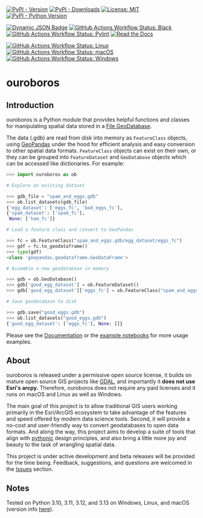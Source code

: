 [![PyPI - Version](https://img.shields.io/pypi/v/ouroboros-gis?logo=pypi)](https://pypi.org/project/ouroboros-gis/)
[![PyPI - Downloads](https://img.shields.io/pypi/dm/ouroboros-gis)](https://pypistats.org/packages/ouroboros-gis)
[![License: MIT](https://img.shields.io/badge/License-MIT-lightgrey.svg?logo=)](https://github.com/corbel-spatial/ouroboros/blob/main/LICENSE)
[![PyPI - Python Version](https://img.shields.io/pypi/pyversions/ouroboros-gis?logo=python)](https://pypi.org/project/ouroboros-gis/)

[![Dynamic JSON Badge](https://img.shields.io/badge/dynamic/json?url=https%3A%2F%2Fraw.githubusercontent.com%2Fcorbel-spatial%2Fouroboros%2Frefs%2Fheads%2Fmain%2Fdocs%2Fpytest_coverage.json&query=%24.totals.percent_covered_display&suffix=%25&label=coverage)](https://raw.githubusercontent.com/corbel-spatial/ouroboros/refs/heads/main/docs/pytest_coverage.json)
[![GitHub Actions Workflow Status: Black](https://img.shields.io/github/actions/workflow/status/corbel-spatial/ouroboros/black.yml?label=Black&logo=black)](https://github.com/corbel-spatial/ouroboros/actions/workflows/black.yml)
[![GitHub Actions Workflow Status: Pylint](https://img.shields.io/github/actions/workflow/status/corbel-spatial/ouroboros/pylint.yml?label=Pylint)](https://github.com/corbel-spatial/ouroboros/actions/workflows/pylint.yml)
[![Read the Docs](https://img.shields.io/readthedocs/ouroboros-gis?logo=readthedocs)](https://ouroboros-gis.readthedocs.io/)

[![GitHub Actions Workflow Status: Linux](https://img.shields.io/github/actions/workflow/status/corbel-spatial/ouroboros/pytest-linux.yml?label=Linux&logo=linux)](https://github.com/corbel-spatial/ouroboros/actions/workflows/pytest-linux.yml)
[![GitHub Actions Workflow Status: macOS](https://img.shields.io/github/actions/workflow/status/corbel-spatial/ouroboros/pytest-macos.yml?label=macOS&logo=apple)](https://github.com/corbel-spatial/ouroboros/actions/workflows/pytest-macos.yml)
[![GitHub Actions Workflow Status: Windows](https://img.shields.io/github/actions/workflow/status/corbel-spatial/ouroboros/pytest-windows.yml?label=Windows)](https://github.com/corbel-spatial/ouroboros/actions/workflows/pytest-windows.yml)

# ouroboros

## Introduction

ouroboros is a Python module that provides helpful functions and classes for manipulating spatial data stored in a [File GeoDatabase](https://en.wikipedia.org/wiki/Geodatabase_(Esri)). 

The data (.gdb) are read from disk into memory as `FeatureClass` objects, using [GeoPandas](https://geopandas.org/en/stable/getting_started/introduction.html) 
under the hood for efficient analysis and easy conversion to other spatial data formats.
`FeatureClass` objects can exist on their own, or they can be grouped into `FeatureDataset` and `GeoDatabase` objects 
which can be accessed like dictionaries. For example:

```python
>>> import ouroboros as ob

# Explore an existing dataset

>>> gdb_file = "spam_and_eggs.gdb"
>>> ob.list_datasets(gdb_file)
{'egg_dataset': ['eggs_fc', 'bad_eggs_fc'],
{'spam_dataset': ['spam_fc'],
 None: ['ham_fc']}

# Load a feature class and convert to GeoPandas

>>> fc = ob.FeatureClass("spam_and_eggs.gdb/egg_dataset/eggs_fc")
>>> gdf = fc.to_geodataframe()
>>> type(gdf)
<class 'geopandas.geodataframe.GeoDataFrame'>

# Assemble a new geodatabase in memory

>>> gdb = ob.GeoDatabase()
>>> gdb['good_egg_dataset'] = ob.FeatureDataset()
>>> gdb['good_egg_dataset']['eggs_fc'] = ob.FeatureClass("spam_and_eggs.gdb/eggs_fc")

# Save geodatabase to disk

>>> gdb.save("good_eggs.gdb")
>>> ob.list_datasets("good_eggs.gdb")
{'good_egg_dataset': ['eggs_fc'], None: []}
```

Please see the [Documentation](https://ouroboros-gis.readthedocs.io/en/latest/) or the [example notebooks](https://github.com/corbel-spatial/ouroboros/tree/main/docs/notebooks) for more usage examples.

## About

ouroboros is released under a permissive open source license, it builds on mature open source GIS projects like 
[GDAL](https://gdal.org/), and importantly it **does not use Esri's arcpy.**
Therefore, ouroboros does not require any paid licenses and it runs on macOS and Linux as well as Windows.

The main goal of this project is to allow traditional GIS users working primarily in the Esri/ArcGIS ecosystem to take
advantage of the features and speed offered by modern data science tools. Second, it will provide a no-cost and
user-friendly way to convert geodatabases to open data formats. And along the way, this project aims to develop a 
suite of tools that align with [pythonic](https://peps.python.org/pep-0020/) design principles, and also bring a
little more joy and beauty to the task of wrangling spatial data.

This project is under active development and beta releases will be provided for the time being. Feedback, suggestions, and questions are welcomed in the [Issues](https://github.com/corbel-spatial/ouroboros/issues) section.

## Notes

Tested on Python 3.10, 3.11, 3.12, and 3.13 on Windows, Linux, and macOS (version info [here](https://github.com/actions/runner-images)).
